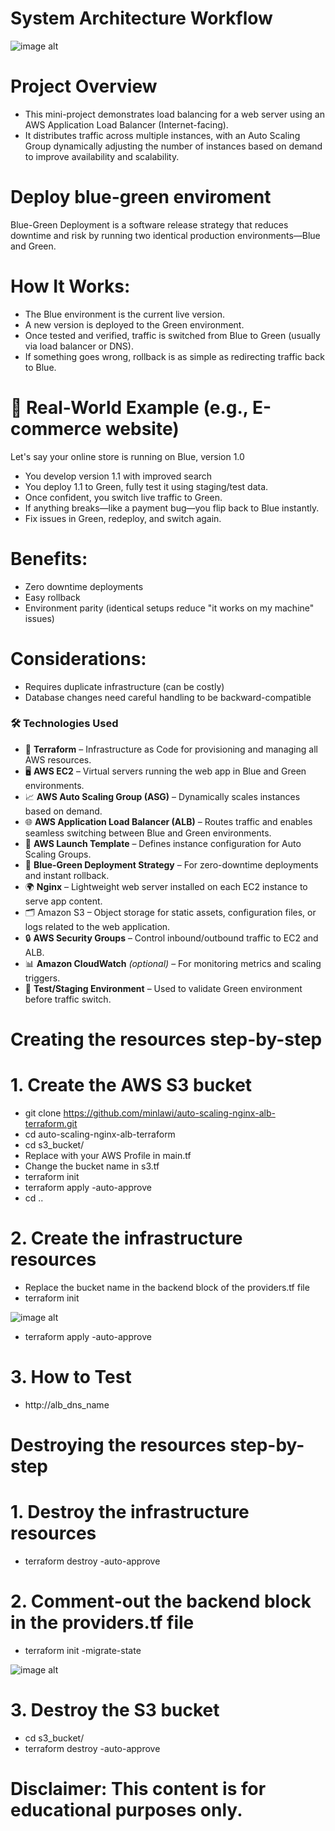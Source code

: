 # System Architecture Workflow

![image alt](https://github.com/minlawi/auto-scaling-nginx-alb-terraform/blob/9f95b77985297c3e9e77602c896c895d2d9c9686/private-nginx-alb-workflow.drawio.png)

# Project Overview
* This mini-project demonstrates load balancing for a web server using an AWS Application Load Balancer (Internet-facing). 
* It distributes traffic across multiple instances, with an Auto Scaling Group dynamically adjusting the number of instances based on demand to improve availability and scalability.

# Deploy blue-green enviroment
Blue-Green Deployment is a software release strategy that reduces downtime and risk by running two identical production environments—Blue and Green.

# How It Works:
* The Blue environment is the current live version.
* A new version is deployed to the Green environment.
* Once tested and verified, traffic is switched from Blue to Green (usually via load balancer or DNS).
* If something goes wrong, rollback is as simple as redirecting traffic back to Blue.

# 🏢 Real-World Example (e.g., E-commerce website)
Let's say your online store is running on Blue, version 1.0
* You develop version 1.1 with improved search
* You deploy 1.1 to Green, fully test it using staging/test data.
* Once confident, you switch live traffic to Green.
* If anything breaks—like a payment bug—you flip back to Blue instantly.
* Fix issues in Green, redeploy, and switch again.

# Benefits:
* Zero downtime deployments
* Easy rollback
* Environment parity (identical setups reduce "it works on my machine" issues)

# Considerations:
* Requires duplicate infrastructure (can be costly)
* Database changes need careful handling to be backward-compatible

### 🛠️ Technologies Used

- 🔮 **Terraform** – Infrastructure as Code for provisioning and managing all AWS resources.
- 🖥️ **AWS EC2** – Virtual servers running the web app in Blue and Green environments.
- 📈 **AWS Auto Scaling Group (ASG)** – Dynamically scales instances based on demand.
- 🌐 **AWS Application Load Balancer (ALB)** – Routes traffic and enables seamless switching between Blue and Green environments.
- 🧾 **AWS Launch Template** – Defines instance configuration for Auto Scaling Groups.
- 🚦 **Blue-Green Deployment Strategy** – For zero-downtime deployments and instant rollback.
- 🌍 **Nginx** – Lightweight web server installed on each EC2 instance to serve app content.
- 🗂️ Amazon S3 – Object storage for static assets, configuration files, or logs related to the web application.
- 🔒 **AWS Security Groups** – Control inbound/outbound traffic to EC2 and ALB.
- 📊 **Amazon CloudWatch** *(optional)* – For monitoring metrics and scaling triggers.
- 🧪 **Test/Staging Environment** – Used to validate Green environment before traffic switch.


# Creating the resources step-by-step
# 1. Create the AWS S3 bucket
   * git clone https://github.com/minlawi/auto-scaling-nginx-alb-terraform.git
   * cd auto-scaling-nginx-alb-terraform
   * cd s3_bucket/
   * Replace with your AWS Profile in main.tf
   * Change the bucket name in s3.tf
   * terraform init
   * terraform apply -auto-approve
   * cd ..

# 2. Create the infrastructure resources
   * Replace the bucket name in the backend block of the providers.tf file
   * terraform init
     
   ![image alt](https://github.com/minlawi/auto-scaling-nginx-alb-terraform/blob/47351bcabf787f02211787526b918c7e1dc29ff2/terraform%20init.png)
   
   * terraform apply -auto-approve

# 3. How to Test
  * http://alb_dns_name

# Destroying the resources step-by-step

# 1. Destroy the infrastructure resources
  * terraform destroy -auto-approve
# 2. Comment-out the backend block in the providers.tf file
  * terraform init -migrate-state

  ![image alt](https://github.com/minlawi/auto-scaling-nginx-alb-terraform/blob/ce32100b5ea3470330b1d9825713adefacba7d9e/Screenshot%20from%202025-03-08%2019-40-57.png)

# 3. Destroy the S3 bucket
  * cd s3_bucket/
  * terraform destroy -auto-approve

 # Disclaimer: This content is for educational purposes only.